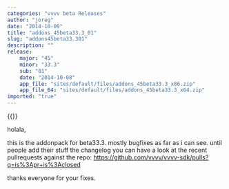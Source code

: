 ```yaml
---
categories: "vvvv beta Releases"
author: "joreg"
date: "2014-10-09"
title: "addons_45beta33.3_01"
slug: "addons45beta33.301"
description: ""
release: 
    major: "45"
    minor: "33.3"
    sub: "01"
    date: "2014-10-08"
    app_file: "sites/default/files/addons_45beta33.3_x86.zip"
    app_file_64: "sites/default/files/addons_45beta33.3_x64.zip"
imported: "true"
---
```


{{<previousRelease>}}


holala,

this is the addonpack for beta33.3. mostly bugfixes as far as i can see. until people add their stuff the changelog you can have a look at the recent pullrequests against the repo: https://github.com/vvvv/vvvv-sdk/pulls?q=is%3Apr+is%3Aclosed

thanks everyone for your fixes. 